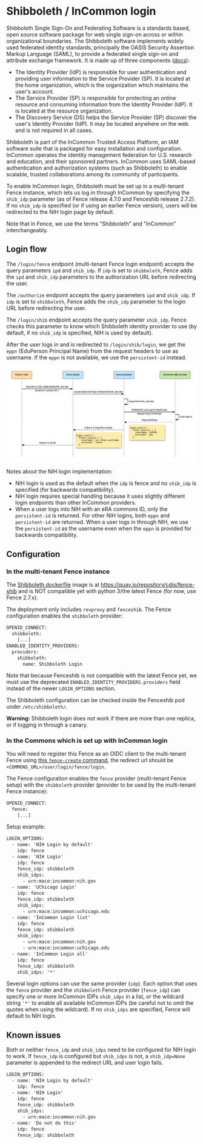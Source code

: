 # Shibboleth / InCommon login

Shibboleth Single Sign-On and Federating Software is a standards based, open source software package for web single sign-on across or within organizational boundaries. The Shibboleth software implements widely used federated identity standards, principally the OASIS Security Assertion Markup Language (SAML), to provide a federated single sign-on and attribute exchange framework. It is made up of three components ([docs](https://wiki.shibboleth.net/confluence/display/CONCEPT/Home)):
- The Identity Provider (IdP) is responsible for user authentication and providing user information to the Service Provider (SP). It is located at the home organization, which is the organization which maintains the user's account.
- The Service Provider (SP) is responsible for protecting an online resource and consuming information from the Identity Provider (IdP). It is located at the resource organization.
- The Discovery Service (DS) helps the Service Provider (SP) discover the user's Identity Provider (IdP). It may be located anywhere on the web and is not required in all cases.

Shibboleth is part of the InCommon Trusted Access Platform, an IAM software suite that is packaged for easy installation and configuration. InCommon operates the identity management federation for U.S. research and education, and their sponsored partners. InCommon uses SAML-based authentication and authorization systems (such as Shibboleth) to enable scalable, trusted collaborations among its community of participants.

To enable InCommon login, Shibboleth must be set up in a multi-tenant Fence instance, which lets us log in through InCommon by specifying the `shib_idp` parameter (as of Fence release 4.7.0 and Fenceshib release 2.7.2). If no `shib_idp` is specified (or if using an earlier Fence version), users will be redirected to the NIH login page by default.

Note that in Fence, we use the terms "Shibboleth" and "InCommon" interchangeably.

## Login flow

The `/login/fence` endpoint (multi-tenant Fence login endpoint) accepts the query parameters `ipd` and `shib_idp`. If `idp` is set to `shibboleth`, Fence adds the `ipd` and `shib_idp` parameters to the authorization URL before redirecting the user.

The `/authorize` endpoint accepts the query parameters `ipd` and `shib_idp`. If `idp` is set to `shibboleth`, Fence adds the `shib_idp` parameter to the login URL before redirecting the user.

The `/login/shib` endpoint accepts the query parameter `shib_idp`. Fence checks this parameter to know which Shibboleth identity provider to use (by default, if no `shib_idp` is specified, NIH is used by default).

After the user logs in and is redirected to `/login/shib/login`, we get the `eppn` (EduPerson Principal Name) from the request headers to use as username. If the `eppn` is not available, we use the `persistent-id` instead.

![Shibboleth Login Flow](images/seq_diagrams/shibboleth_flow.png)

Notes about the NIH login implementation:
- NIH login is used as the default when the `idp` is fence and no `shib_idp` is specified (for backwards compatibility).
- NIH login requires special handling because it uses slightly different login endpoints than other InCommon providers.
- When a user logs into NIH with an eRA commons ID, only the `persistent-id` is returned. For other NIH logins, both `eppn` and `persistent-id` are returned. When a user logs in through NIH, we use the `persistent-id` as the username even when the `eppn` is provided for backwards compatibility.

## Configuration

### In the multi-tenant Fence instance

The [Shibboleth dockerfile](../DockerfileShib) image is at https://quay.io/repository/cdis/fence-shib and is NOT compatible yet with python 3/the latest Fence (for now, use Fence 2.7.x).

The deployment only includes `revproxy` and `fenceshib`. The Fence configuration enables the `shibboleth` provider:

```
OPENID_CONNECT:
  shibboleth:
    [...]
ENABLED_IDENTITY_PROVIDERS:
  providers:
    shibboleth:
      name: Shibboleth Login
```

Note that because Fenceshib is not compatible with the latest Fence yet, we must use the deprecated `ENABLED_IDENTITY_PROVIDERS.providers` field instead of the newer `LOGIN_OPTIONS` section.

The Shibboleth configuration can be checked inside the Fenceshib pod under `/etc/shibboleth/`.

**Warning:** Shibboleth login does not work if there are more than one replica, or if logging in through a canary.

### In the Commons which is set up with InCommon login

You will need to register this Fence as an OIDC client to the multi-tenant Fence using [this `fence-create` command](https://github.com/uc-cdis/fence#register-internal-oauth-client), the redirect url should be `<COMMONS_URL>/user/login/fence/login`.

The Fence configuration enables the `fence` provider (multi-tenant Fence setup) with the `shibboleth` provider (provider to be used by the multi-tenant Fence instance):
```
OPENID_CONNECT:
  fence:
    [...]
```

Setup example:
```
LOGIN_OPTIONS:
  - name: 'NIH Login by default'
    idp: fence
  - name: 'NIH Login'
    idp: fence
    fence_idp: shibboleth
    shib_idps:
      - urn:mace:incommon:nih.gov
  - name: 'UChicago Login'
    idp: fence
    fence_idp: shibboleth
    shib_idps:
      - urn:mace:incommon:uchicago.edu
  - name: 'InCommon Login list'
    idp: fence
    fence_idp: shibboleth
    shib_idps:
      - urn:mace:incommon:nih.gov
      - urn:mace:incommon:uchicago.edu
  - name: 'InCommon Login all'
    idp: fence
    fence_idp: shibboleth
    shib_idps: '*'
```

Several login options can use the same provider (`idp`). Each option that uses the `fence` provider and the `shibboleth` Fence provider (`fence_idp`) can specify one or more InCommon IDPs `shib_idps` in a list, _or_ the wildcard string `'*'` to enable all available InCommon IDPs (be careful not to omit the quotes when using the wildcard). If no `shib_idps` are specified, Fence will default to NIH login.

## Known issues

Both or neither `fence_idp` and `shib_idps` need to be configured for NIH login to work. If `fence_idp` is configured but `shib_idps` is not, a `shib_idp=None` parameter is appended to the redirect URL and user login fails.

```
LOGIN_OPTIONS:
  - name: 'NIH Login by default'
    idp: fence
  - name: 'NIH Login'
    idp: fence
    fence_idp: shibboleth
    shib_idps:
      - urn:mace:incommon:nih.gov
  - name: 'Do not do this'
    idp: fence
    fence_idp: shibboleth
```
